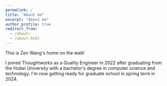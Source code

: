 ```yaml
---
permalink: /
title: "About me"
excerpt: "About me"
author_profile: true
redirect_from: 
  - /about/
  - /about.html
---
```


This is Zen Wang's home on the web!

I joined Thoughtworks as a Quality Engineer in 2022 after graduating from the Hubei University with a bachelor's degree in computer science and technology. I'm now getting ready for graduate school in spring term in 2024.



